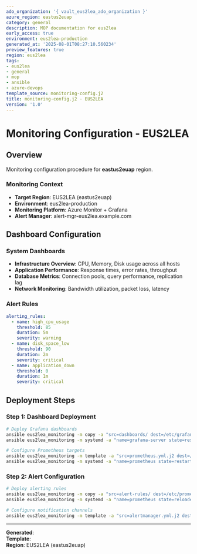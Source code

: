 ```yaml
---
ado_organization: '{ vault_eus2lea_ado_organization }'
azure_region: eastus2euap
category: general
description: MOP documentation for eus2lea
early_access: true
environment: eus2lea-production
generated_at: '2025-08-01T08:27:10.560234'
preview_features: true
region: eus2lea
tags:
- eus2lea
- general
- mop
- ansible
- azure-devops
template_source: monitoring-config.j2
title: monitoring-config.j2 - EUS2LEA
version: '1.0'
---
```



# Monitoring Configuration - EUS2LEA

## Overview

Monitoring configuration procedure for **eastus2euap** region.

### Monitoring Context

- **Target Region**: EUS2LEA (eastus2euap)
- **Environment**: eus2lea-production
- **Monitoring Platform**: Azure Monitor + Grafana
- **Alert Manager**: alert-mgr-eus2lea.example.com

## Dashboard Configuration

### System Dashboards
- **Infrastructure Overview**: CPU, Memory, Disk usage across all hosts
- **Application Performance**: Response times, error rates, throughput
- **Database Metrics**: Connection pools, query performance, replication lag
- **Network Monitoring**: Bandwidth utilization, packet loss, latency

### Alert Rules
```yaml
alerting_rules:
  - name: high_cpu_usage
    threshold: 85
    duration: 5m
    severity: warning
  - name: disk_space_low
    threshold: 90
    duration: 2m
    severity: critical
  - name: application_down
    threshold: 0
    duration: 1m
    severity: critical
```

## Deployment Steps

### Step 1: Dashboard Deployment
```bash
# Deploy Grafana dashboards
ansible eus2lea_monitoring -m copy -a "src=dashboards/ dest=/etc/grafana/dashboards/"
ansible eus2lea_monitoring -m systemd -a "name=grafana-server state=restarted"

# Configure Prometheus targets
ansible eus2lea_monitoring -m template -a "src=prometheus.yml.j2 dest=/etc/prometheus/prometheus.yml"
ansible eus2lea_monitoring -m systemd -a "name=prometheus state=restarted"
```

### Step 2: Alert Configuration
```bash
# Deploy alerting rules
ansible eus2lea_monitoring -m copy -a "src=alert-rules/ dest=/etc/prometheus/rules/"
ansible eus2lea_monitoring -m systemd -a "name=prometheus state=reloaded"

# Configure notification channels
ansible eus2lea_monitoring -m template -a "src=alertmanager.yml.j2 dest=/etc/alertmanager/alertmanager.yml"
```

---

**Generated**:   
**Template**:   
**Region**: EUS2LEA (eastus2euap)